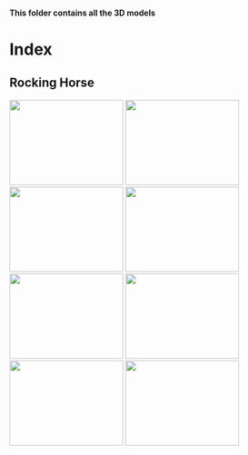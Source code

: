 #### This folder contains all the 3D models

# Index

## Rocking Horse
<p float="left">
<img src="https://preview.ibb.co/m1KODU/5.png" width="200" height="150"/>
<img src="https://preview.ibb.co/jqON7p/2.png" width="200" height="150"/>
<img src="https://image.ibb.co/btmyf9/1.png" width="200" height="150"/>
<img src="https://image.ibb.co/c4WW09/3.png" width="200" height="150"/>
<img src="https://image.ibb.co/dzJYDU/4.png" width="200" height="150"/>
<img src="https://image.ibb.co/crdB09/6.png" width="200" height="150"/>
<img src="https://image.ibb.co/hWvr09/7.png" width="200" height="150"/>
<img src="https://media.giphy.com/media/Nszy4dXct5XZAJ6S68/giphy.gif" width="200" height="150"/>
</p>


